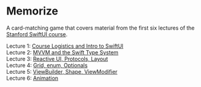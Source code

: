 # Memorize

A card-matching game that covers material from the first six lectures of the [Stanford SwiftUI course](https://cs193p.sites.stanford.edu/).

Lecture 1: [Course Logistics and Intro to SwiftUI](https://youtu.be/jbtqIBpUG7g)  
Lecture 2: [MVVM and the Swift Type System](https://youtu.be/4GjXq2Sr55Q)  
Lecture 3: [Reactive UI, Protocols, Layout](https://youtu.be/SIYdYpPXil4)  
Lecture 4: [Grid, enum, Optionals](https://youtu.be/eHEeWzFP6O4)  
Lecture 5: [ViewBuilder, Shape, ViewModifier](https://youtu.be/oDKDGCRdSHc)  
Lecture 6: [Animation](https://youtu.be/3krC2c56ceQ)  
